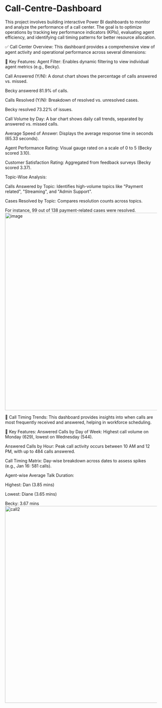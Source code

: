 # Call-Centre-Dashboard
This project involves building interactive Power BI dashboards to monitor and analyze the performance of a call center. The goal is to optimize operations by tracking key performance indicators (KPIs), evaluating agent efficiency, and identifying call timing patterns for better resource allocation.

✅ Call Center Overview:
This dashboard provides a comprehensive view of agent activity and operational performance across several dimensions:

📌 Key Features:
Agent Filter: Enables dynamic filtering to view individual agent metrics (e.g., Becky).

Call Answered (Y/N): A donut chart shows the percentage of calls answered vs. missed.

Becky answered 81.9% of calls.

Calls Resolved (Y/N): Breakdown of resolved vs. unresolved cases.

Becky resolved 73.22% of issues.

Call Volume by Day: A bar chart shows daily call trends, separated by answered vs. missed calls.

Average Speed of Answer: Displays the average response time in seconds (65.33 seconds).

Agent Performance Rating: Visual gauge rated on a scale of 0 to 5 (Becky scored 3.10).

Customer Satisfaction Rating: Aggregated from feedback surveys (Becky scored 3.37).

Topic-Wise Analysis:

Calls Answered by Topic: Identifies high-volume topics like "Payment related", "Streaming", and "Admin Support".

Cases Resolved by Topic: Compares resolution counts across topics.

For instance, 99 out of 138 payment-related cases were resolved.
<img width="1158" height="652" alt="image" src="https://github.com/user-attachments/assets/7ae294a2-bbdf-4494-a5b4-92a806947be8" />

📅 Call Timing Trends: 
This dashboard provides insights into when calls are most frequently received and answered, helping in workforce scheduling.

📌 Key Features:
Answered Calls by Day of Week: Highest call volume on Monday (629), lowest on Wednesday (544).

Answered Calls by Hour: Peak call activity occurs between 10 AM and 12 PM, with up to 484 calls answered.

Call Timing Matrix: Day-wise breakdown across dates to assess spikes (e.g., Jan 16: 581 calls).

Agent-wise Average Talk Duration:

Highest: Dan (3.85 mins)

Lowest: Diane (3.65 mins)

Becky: 3.67 mins
<img width="1162" height="650" alt="call2" src="https://github.com/user-attachments/assets/cc0f784a-6ab1-4830-80a0-d9b6eb67b3ee" />
